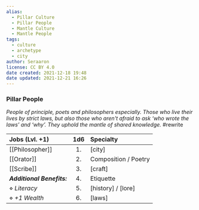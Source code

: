 ```yaml
---
alias:
  - Pillar Culture
  - Pillar People
  - Mantle Culture
  - Mantle People
tags:
  - culture
  - archetype
  - city
author: Seraaron
license: CC BY 4.0
date created: 2021-12-18 19:48
date updated: 2021-12-21 16:26
---
```


### Pillar People

_People of principle, poets and philosophers especially. Those who live their lives by strict laws, but also those who aren't afraid to ask ‘who wrote the laws’ and ‘why’. They uphold the mantle of shared knowledge._ #rewrite

| Jobs (Lvl. +1)             | 1d6 | Specialty            |
| :------------------------- | :-: | :------------------- |
| [[Philosopher]]            |  1. | [city]               |
| [[Orator]]                 |  2. | Composition / Poetry |
| [[Scribe]]                 |  3. | [craft]              |
| _**Additional Benefits:**_  |  4. | Etiquette            |
| ⋄ _Literacy_               |  5. | [history] / [lore]   |
| ⋄ _+1 Wealth_              |  6. | [laws]               |
